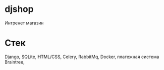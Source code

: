 # djshop
Интренет магазин
# Стек
Django, SQLite, HTML/CSS, Celery, RabbitMq, Docker, платежная система Braintree,
